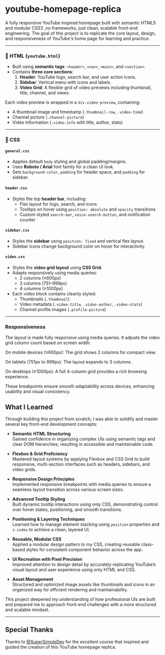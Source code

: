 # youtube-homepage-replica
 A fully responsive YouTube inspired homepage built with semantic HTML5 and modular CSS3 ,no frameworks, just clean, scalable front-end engineering.
 The goal of this project is to replicate the core layout, design, and responsiveness of YouTube's home page for learning and practice.

 
---

### 🧾 HTML (`youtube.html`)

- Built using **semantic tags**: `<header>`, `<nav>`, `<main>`, and `<section>`.
- Contains **three core sections**:
  1. **Header**: YouTube logo, search bar, and user action icons.
  2. **Sidebar**: Vertical menu with icons and labels.
  3. **Video Grid**: A flexible grid of video previews including thumbnail, title, channel, and views.

Each video preview is wrapped in a `div.video-preview`, containing:
- A thumbnail image and timestamp (`.thumbnail-row`, `.video-time`)
- Channel picture (`.channel-picture`)
- Video information (`.video-info` with title, author, stats)

---

### 🎨 CSS

#### `general.css`
- Applies default `body` styling and global padding/margins.
- Uses **Roboto / Arial** font family for a clean UI look.
- Sets `background-color`, `padding` for header space, and `padding` for sidebar.

#### `header.css`
- Styles the top **header bar**, including:
  - Flex layout for logo, search, and icons
  - Tooltips on hover using `position: absolute` and `opacity` transitions
  - Custom styled `search-bar`, `voice-search-button`, and notification counter

#### `sidebar.css`
- Styles the **sidebar** using `position: fixed` and vertical flex layout.
- Sidebar icons change background color on hover for interactivity.

#### `video.css`
- Styles the **video grid layout** using **CSS Grid**.
- Adapts responsively using media queries:
  - 2 columns (≤600px)
  - 3 columns (751–999px)
  - 4 columns (≥1000px)
- Each video block contains cleanly styled:
  - Thumbnails (`.thumbnail`)
  - Video metadata (`.video-title`, `.video-author`, `.video-stats`)
  - Channel profile images (`.profile-picture`)

---

### Responsiveness

The layout is made fully responsive using media queries. It adjusts the video grid column count based on screen width:

On mobile devices (≤600px): The grid shows 2 columns for compact view.

On tablets (751px to 999px): The layout expands to 3 columns.

On desktops (≥1000px): A full 4-column grid provides a rich browsing experience.

These breakpoints ensure smooth adaptability across devices, enhancing usability and visual consistency.

 ## What I Learned

Through building this project from scratch, I was able to solidify and master several key front-end development concepts:
- **Semantic HTML Structuring**  
  Gained confidence in organizing complex UIs using semantic tags and clear DOM hierarchies, resulting in accessible and maintainable code.

- **Flexbox & Grid Proficiency**  
  Mastered layout systems by applying Flexbox and CSS Grid to build responsive, multi-section interfaces such as headers, sidebars, and video grids.

- **Responsive Design Principles**  
  Implemented responsive breakpoints with media queries to ensure a seamless layout transition across various screen sizes.

- **Advanced Tooltip Styling**  
  Built dynamic tooltip interactions using only CSS, demonstrating control over hover states, positioning, and smooth transitions.

- **Positioning & Layering Techniques**  
  Learned how to manage element stacking using `position` properties and `z-index` to achieve a clean, layered UI.

- **Reusable, Modular CSS**  
  Applied a modular design pattern to my CSS, creating reusable class-based styles for consistent component behavior across the app.

- **UI Recreation with Pixel Precision**  
  Improved attention to design detail by accurately replicating YouTube’s visual layout and user experience using only HTML and CSS.

- **Asset Management**  
  Structured and optimized image assets like thumbnails and icons in an organized way for efficient rendering and maintainability.

This project deepened my understanding of how professional UIs are built and prepared me to approach front-end challenges with a more structured and scalable mindset.

---

## Special Thanks

Thanks to [@SuperSimpleDev](https://github.com/SuperSimpleDev) for the excellent course that inspired and guided the creation of this YouTube homepage replica.



